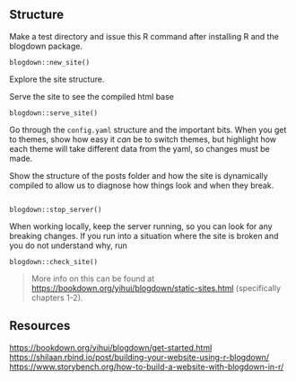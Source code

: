 ## Structure



Make a test directory and issue this R command after installing R and the blogdown package. 

```{r}
blogdown::new_site()
```


Explore the site structure. 




Serve the site to see the compiled html base 

```{r}
blogdown::serve_site()
```

Go through the `config.yaml` structure and the important bits. When you get to themes, show how easy it _can_ be to switch themes, but highlight how each theme will take different data from the yaml, so changes must be made. 

Show the structure of the posts folder and how the site is dynamically compiled to allow us to diagnose how things look and when they break. 


```{r}

blogdown::stop_server()

```


When working locally, keep the server running, so you can look for any breaking changes. If you run into a situation where the site is broken and you do not understand why, run 

```{r}
blogdown::check_site()
```



> More info on this can be found at https://bookdown.org/yihui/blogdown/static-sites.html (specifically chapters 1-2). 







## Resources

https://bookdown.org/yihui/blogdown/get-started.html
https://shilaan.rbind.io/post/building-your-website-using-r-blogdown/
https://www.storybench.org/how-to-build-a-website-with-blogdown-in-r/



